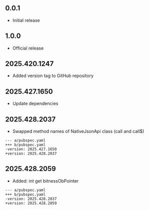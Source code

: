 ## 0.0.1

 - Initial release

## 1.0.0

 - Official release

## 2025.420.1247

- Added version tag to GitHub repository

## 2025.427.1650

- Update dependencies

## 2025.428.2037

- Swapped method names of NativeJsonApi class (call and call$)

```
--- a/pubspec.yaml
+++ b/pubspec.yaml
-version: 2025.427.1650
+version: 2025.428.2037
```

## 2025.428.2059

- Added: int get bitnessObPointer

```
--- a/pubspec.yaml
+++ b/pubspec.yaml
-version: 2025.428.2037
+version: 2025.428.2059
```
